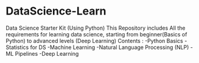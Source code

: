 # DataScience-Learn
Data Science Starter Kit (Using Python)
This Repository includes All the requirements for learning data science, starting from beginner(Basics of Python) to advanced levels (Deep Learning)
Contents :
          -Python Basics
          -Statistics for DS
          -Machine Learning
          -Natural Language Processing (NLP)
          -ML Pipelines
          -Deep Learning
        
